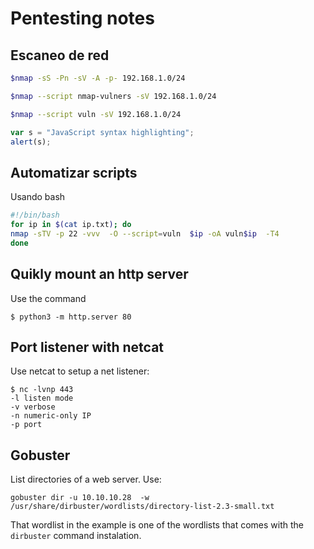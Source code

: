 # Pentesting notes

## Escaneo de red

```bash
$nmap -sS -Pn -sV -A -p- 192.168.1.0/24
```

```bash
$nmap --script nmap-vulners -sV 192.168.1.0/24
```

```bash
$nmap --script vuln -sV 192.168.1.0/24
```

```javascript
var s = "JavaScript syntax highlighting";
alert(s);
```
## Automatizar scripts
Usando bash 
```bash
#!/bin/bash
for ip in $(cat ip.txt); do
nmap -sTV -p 22 -vvv  -O --script=vuln  $ip -oA vuln$ip  -T4
done
```
## Quikly mount an http server
Use the command
```console
$ python3 -m http.server 80
```

## Port listener with netcat

Use netcat to setup a net listener:
```console
$ nc -lvnp 443
-l listen mode
-v verbose
-n numeric-only IP 
-p port 
```
## Gobuster

List directories of a web server. Use:
```console
gobuster dir -u 10.10.10.28  -w /usr/share/dirbuster/wordlists/directory-list-2.3-small.txt
```
That wordlist in the example is one of the wordlists that comes with the `dirbuster` command instalation.
